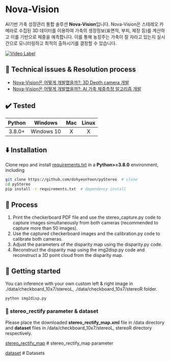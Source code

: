# Nova-Vision

AI기반 가축 성장관리 통합 솔루션 **Nova-Vision**입니다.
Nova-Vision은 스테레오 카메라로 수집된 3D 데이터를 이용하여 가축의 생장정보(표면적, 부피, 체장 등)를 계산하고 이를 기반으로 체중을 예측합니다. 이를 통해 농장주는 가축이 잘 자라고 있는지 실시간으로 모니터링하고 최적의 출하시기를 결정할 수 있습니다.

[![Video Label]([https://github.com/user-attachments/assets/46e96240-29a1-40fc-99eb-c7c8fbff8419])](https://youtu.be/kOnUdoRliY8)


## 🎯 Technical issues & Resolution process

* [Nova-Vision은 어떻게 개발했을까?: 3D Depth camera 개발](https://dohyeon.tistory.com/73)
* [Nova-Vision은 어떻게 개발했을까?: AI 가축 체중측정 알고리즘 개발](https://dohyeon.tistory.com/95)


## :heavy_check_mark: Tested

| Python |  Windows   |   Mac   |   Linux  |
| :----: | :--------: | :-----: | :------: |
| 3.8.0+ | Windows 10 | X |  X |


## :arrow_down: Installation

Clone repo and install [requirements.txt](https://github.com/dohyeonYoon/pyStereo/blob/main/requirements.txt) in a
**Python>=3.8.0** environment, including


```bash
git clone https://github.com/dohyeonYoon/pyStereo  # clone
cd pyStereo
pip install -r requirements.txt  # dependency install
```


## :blue_book: Process

1. Print the checkerboard PDF file and use the stereo_capture.py code to capture images simultaneously from both cameras (recommended to capture more than 50 images).
2. Use the captured checkerboard images and the calibration.py code to calibrate both cameras.
3. Adjust the parameters of the disparity map using the disparity.py code.
4. Reconstruct the disparity map using the img2disp.py code and reconstruct a 3D point cloud from the disparity map.


## :rocket: Getting started

You can inference with your own custom left & right image in ./data/checkboard_10x7/stereoL, ./data/checkboard_10x7/stereoR folder.
```bash
python img2disp.py

```


### :file_folder: stereo_rectify parameter & dataset 
Please place the downloaded **stereo_rectify_map.xml** file in /data directory and **dataset** files in /data/checkboard_10x7/stereoL, stereoR directory respectively.

[stereo_rectify_map](https://drive.google.com/file/d/1QBbd0ebVYuPQontHv6U8a9jx2eZXnTzA/view?usp=sharing)  # stereo_rectify_map parameter

[dataset](https://drive.google.com/drive/folders/1DCtE4_Gq5DGBjRF43g7JsRbamI510pI2?usp=sharing)  # Datasets
